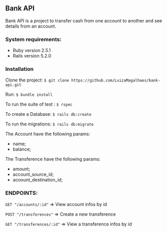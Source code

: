 ## Bank API
Bank API is a project to transfer cash from one account to another and see details from an account.

### System requirements:
* Ruby version 2.5.1
* Rails version 5.2.0

### Installation

Clone the project:
`$ git clone https://github.com/LuizaMagalhaes/bank-api.git`

Run:
`$ bundle install`

To run the suite of test : `$ rspec`

To create a Database: `$ rails db:create`

To run the migrations: `$ rails db:migrate`

The Account have the following params:
* name;
* balance;

The Transference have the following params:
* amount;
* account_source_id;
* acoount_destination_id;

### ENDPOINTS:

`GET "/accounts/:id"` => View account infos by id

`POST "/transferences"` => Create a new transference

`GET "/transferences/:id"` => View a transference infos by id
  